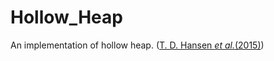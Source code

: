 # Hollow_Heap

An implementation of hollow heap. ([T. D. Hansen _et al._(2015)](https://arxiv.org/abs/1510.06535))


